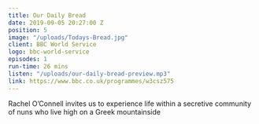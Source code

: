 ```yaml
---
title: Our Daily Bread
date: 2019-09-05 20:27:00 Z
position: 5
image: "/uploads/Todays-Bread.jpg"
client: BBC World Service
logo: bbc-world-service
episodes: 1
run-time: 26 mins
listen: "/uploads/our-daily-bread-preview.mp3"
link: https://www.bbc.co.uk/programmes/w3csz575
---
```


Rachel O’Connell invites us to experience life within a secretive community of nuns who live high on a Greek mountainside